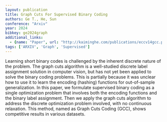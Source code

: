 ```yaml
---
layout: publication
title: Graph Cuts For Supervised Binary Coding
authors: Ge T., He, Sun
conference: "Arxiv"
year: 2024
bibkey: ge2024graph
additional_links:
  - {name: "Paper", url: "http://kaiminghe.com/publications/eccv14gcc.pdf"}
tags: ['ARXIV', 'Graph', 'Supervised']
---
```

Learning short binary codes is challenged by the inherent discrete nature of the problem. The graph cuts algorithm is a well-studied discrete label assignment solution in computer vision, but has not yet been applied to solve the binary coding problems. This is partially because it was unclear how to use it to learn the encoding (hashing) functions for out-of-sample generalization. In this paper, we formulate supervised binary coding as a single optimization problem that involves both the encoding functions and the binary label assignment. Then we apply the graph cuts algorithm to address the discrete optimization problem involved, with no continuous relaxation. This method, named as Graph Cuts Coding (GCC), shows competitive results in various datasets.

